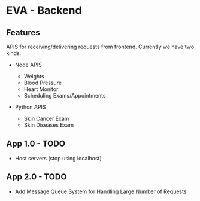 # EVA - Backend 

## Features
APIS for receiving/delivering requests from frontend. Currently we have two kinds:

* Node APIS
  - Weights
  - Blood Pressure
  - Heart Monitor
  - Scheduling Exams/Appointments

* Python APIS
  - Skin Cancer Exam
  - Skin Diseases Exam


## App 1.0 - TODO
* Host servers (stop using localhost)  


## App 2.0 - TODO
* Add Message Queue System for Handling Large Number of Requests